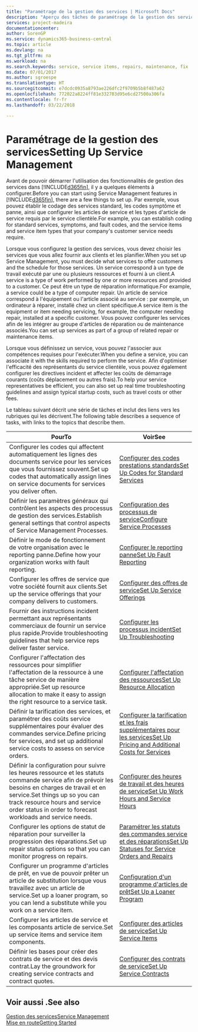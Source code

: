 ```yaml
---
title: "Paramétrage de la gestion des services | Microsoft Docs"
description: "Aperçu des tâches de paramétrage de la gestion des services en fonction de la manière dont vos partenaires gère leurs services."
services: project-madeira
documentationcenter: 
author: SorenGP
ms.service: dynamics365-business-central
ms.topic: article
ms.devlang: na
ms.tgt_pltfrm: na
ms.workload: na
ms.search.keywords: service, service items, repairs, maintenance, fix
ms.date: 07/01/2017
ms.author: sgroespe
ms.translationtype: HT
ms.sourcegitcommit: e7dcdc0935a8793ae226dfc2f9709b5b8f487a62
ms.openlocfilehash: 772022a8224ff81e332783d95e6cd27500a306fa
ms.contentlocale: fr-fr
ms.lasthandoff: 03/22/2018

---
```


# <a name="setting-up-service-management"></a><span data-ttu-id="19b26-103">Paramétrage de la gestion des services</span><span class="sxs-lookup"><span data-stu-id="19b26-103">Setting Up Service Management</span></span>
<span data-ttu-id="19b26-104">Avant de pouvoir démarrer l'utilisation des fonctionnalités de gestion des services dans [!INCLUDE[d365fin](includes/d365fin_md.md)], il y a quelques éléments à configurer.</span><span class="sxs-lookup"><span data-stu-id="19b26-104">Before you can start using Service Management features in [!INCLUDE[d365fin](includes/d365fin_md.md)], there are a few things to set up.</span></span> <span data-ttu-id="19b26-105">Par exemple, vous pouvez établir le codage des services standard, les codes symptôme et panne, ainsi que configurer les articles de service et les types d'article de service requis par le service clientèle.</span><span class="sxs-lookup"><span data-stu-id="19b26-105">For example, you can establish coding for standard services, symptoms, and fault codes, and the service items and service item types that your company's customer service needs require.</span></span>  

<span data-ttu-id="19b26-106">Lorsque vous configurez la gestion des services, vous devez choisir les services que vous allez fournir aux clients et les planifier.</span><span class="sxs-lookup"><span data-stu-id="19b26-106">When you set up Service Management, you must decide what services to offer customers and the schedule for those services.</span></span> <span data-ttu-id="19b26-107">Un service correspond à un type de travail exécuté par une ou plusieurs ressources et fourni à un client.</span><span class="sxs-lookup"><span data-stu-id="19b26-107">A service is a type of work performed by one or more resources and provided to a customer.</span></span> <span data-ttu-id="19b26-108">Ce peut être un type de réparation informatique.</span><span class="sxs-lookup"><span data-stu-id="19b26-108">For example, a service could be a type of computer repair.</span></span> <span data-ttu-id="19b26-109">Un article de service correspond à l'équipement ou l'article associé au service : par exemple, un ordinateur à réparer, installé chez un client spécifique.</span><span class="sxs-lookup"><span data-stu-id="19b26-109">A service item is the equipment or item needing servicing, for example, the computer needing repair, installed at a specific customer.</span></span> <span data-ttu-id="19b26-110">Vous pouvez configurer les services afin de les intégrer au groupe d'articles de réparation ou de maintenance associés.</span><span class="sxs-lookup"><span data-stu-id="19b26-110">You can set up services as part of a group of related repair or maintenance items.</span></span>  
  
<span data-ttu-id="19b26-111">Lorsque vous définissez un service, vous pouvez l'associer aux compétences requises pour l'exécuter.</span><span class="sxs-lookup"><span data-stu-id="19b26-111">When you define a service, you can associate it with the skills required to perform the service.</span></span> <span data-ttu-id="19b26-112">Afin d'optimiser l'efficacité des représentants du service clientèle, vous pouvez également configurer les directives incident et affecter les coûts de démarrage courants (coûts déplacement ou autres frais).</span><span class="sxs-lookup"><span data-stu-id="19b26-112">To help your service representatives be efficient, you can also set up real time troubleshooting guidelines and assign typical startup costs, such as travel costs or other fees.</span></span>  

<span data-ttu-id="19b26-113">Le tableau suivant décrit une série de tâches et inclut des liens vers les rubriques qui les décrivent.</span><span class="sxs-lookup"><span data-stu-id="19b26-113">The following table describes a sequence of tasks, with links to the topics that describe them.</span></span>  
  
| <span data-ttu-id="19b26-114">Pour</span><span class="sxs-lookup"><span data-stu-id="19b26-114">To</span></span> | <span data-ttu-id="19b26-115">Voir</span><span class="sxs-lookup"><span data-stu-id="19b26-115">See</span></span> |
| --- | --- |
| <span data-ttu-id="19b26-116">Configurer les codes qui affectent automatiquement les lignes des documents service pour les services que vous fournissez souvent.</span><span class="sxs-lookup"><span data-stu-id="19b26-116">Set up codes that automatically assign lines on service documents for services you deliver often.</span></span> |[<span data-ttu-id="19b26-117">Configurer des codes prestations standards</span><span class="sxs-lookup"><span data-stu-id="19b26-117">Set Up Codes for Standard Services</span></span>](service-how-setup-service-coding.md)|
| <span data-ttu-id="19b26-118">Définir les paramètres généraux qui contrôlent les aspects des processus de gestion des services.</span><span class="sxs-lookup"><span data-stu-id="19b26-118">Establish general settings that control aspects of Service Management Processes.</span></span>|[<span data-ttu-id="19b26-119">Configuration des processus de service</span><span class="sxs-lookup"><span data-stu-id="19b26-119">Configure Service Processes</span></span>](service-setup-service-processes.md)|
| <span data-ttu-id="19b26-120">Définir le mode de fonctionnement de votre organisation avec le reporting panne.</span><span class="sxs-lookup"><span data-stu-id="19b26-120">Define how your organization works with fault reporting.</span></span> |[<span data-ttu-id="19b26-121">Configurer le reporting panne</span><span class="sxs-lookup"><span data-stu-id="19b26-121">Set Up Fault Reporting</span></span>](service-how-setup-fault-reporting.md) |
| <span data-ttu-id="19b26-122">Configurer les offres de service que votre société fournit aux clients.</span><span class="sxs-lookup"><span data-stu-id="19b26-122">Set up the service offerings that your company delivers to customers.</span></span>|[<span data-ttu-id="19b26-123">Configurer des offres de service</span><span class="sxs-lookup"><span data-stu-id="19b26-123">Set Up Service Offerings</span></span>](service-how-setup-service-offerings.md)|
| <span data-ttu-id="19b26-124">Fournir des instructions incident permettant aux représentants commerciaux de fournir un service plus rapide.</span><span class="sxs-lookup"><span data-stu-id="19b26-124">Provide troubleshooting guidelines that help service reps deliver faster service.</span></span> |[<span data-ttu-id="19b26-125">Configurer les processus incident</span><span class="sxs-lookup"><span data-stu-id="19b26-125">Set Up Troubleshooting</span></span>](service-how-setup-troubleshooting.md) |
| <span data-ttu-id="19b26-126">Configurer l'affectation des ressources pour simplifier l'affectation de la ressource à une tâche service de manière appropriée.</span><span class="sxs-lookup"><span data-stu-id="19b26-126">Set up resource allocation to make it easy to assign the right resource to a service task.</span></span> |[<span data-ttu-id="19b26-127">Configurer l'affectation des ressources</span><span class="sxs-lookup"><span data-stu-id="19b26-127">Set Up Resource Allocation</span></span>](service-how-setup-resource-allocation.md) |
| <span data-ttu-id="19b26-128">Définir la tarification des services, et paramétrer des coûts service supplémentaires pour évaluer des commandes service.</span><span class="sxs-lookup"><span data-stu-id="19b26-128">Define pricing for services, and set up additional service costs to assess on service orders.</span></span> |[<span data-ttu-id="19b26-129">Configurer la tarification et les frais supplémentaires pour les services</span><span class="sxs-lookup"><span data-stu-id="19b26-129">Set Up Pricing and Additional Costs for Services</span></span>](service-how-setup-service-costs-pricing.md)|
| <span data-ttu-id="19b26-130">Définir la configuration pour suivre les heures ressource et les statuts commande service afin de prévoir les besoins en charges de travail et en service.</span><span class="sxs-lookup"><span data-stu-id="19b26-130">Set things up so you can track resource hours and service order status in order to forecast workloads and service needs.</span></span>|[<span data-ttu-id="19b26-131">Configurer des heures de travail et des heures de service</span><span class="sxs-lookup"><span data-stu-id="19b26-131">Set Up Work Hours and Service Hours</span></span>](service-how-setup-work-service-hours.md)|
| <span data-ttu-id="19b26-132">Configurer les options de statut de réparation pour surveiller la progression des réparations.</span><span class="sxs-lookup"><span data-stu-id="19b26-132">Set up repair status options so that you can monitor progress on repairs.</span></span> | [<span data-ttu-id="19b26-133">Paramétrer les statuts des commandes service et des réparations</span><span class="sxs-lookup"><span data-stu-id="19b26-133">Set Up Statuses for Service Orders and Repairs</span></span>](service-order-repair-status.md)|
| <span data-ttu-id="19b26-134">Configurer un programme d'articles de prêt, en vue de pouvoir prêter un article de substitution lorsque vous travaillez avec un article de service.</span><span class="sxs-lookup"><span data-stu-id="19b26-134">Set up a loaner program, so you can lend a substitute while you work on a service item.</span></span> |[<span data-ttu-id="19b26-135">Configuration d'un programme d'articles de prêt</span><span class="sxs-lookup"><span data-stu-id="19b26-135">Set Up a Loaner Program</span></span>](service-how-setup-loaner-program.md) |
| <span data-ttu-id="19b26-136">Configurer les articles de service et les composants article de service.</span><span class="sxs-lookup"><span data-stu-id="19b26-136">Set up service items and service item components.</span></span> |[<span data-ttu-id="19b26-137">Configurer des articles de service</span><span class="sxs-lookup"><span data-stu-id="19b26-137">Set Up Service Items</span></span>](service-how-setup-service-items.md) |
| <span data-ttu-id="19b26-138">Définir les bases pour créer des contrats de service et des devis contrat.</span><span class="sxs-lookup"><span data-stu-id="19b26-138">Lay the groundwork for creating service contracts and contract quotes.</span></span> |[<span data-ttu-id="19b26-139">Configurer des contrats de service</span><span class="sxs-lookup"><span data-stu-id="19b26-139">Set Up Service Contracts</span></span>](service-how-setup-service-contracts.md) |

## <a name="see-also"></a><span data-ttu-id="19b26-140">Voir aussi .</span><span class="sxs-lookup"><span data-stu-id="19b26-140">See also</span></span>
[<span data-ttu-id="19b26-141">Gestion des services</span><span class="sxs-lookup"><span data-stu-id="19b26-141">Service Management</span></span>](service-service.md)  
[<span data-ttu-id="19b26-142">Mise en route</span><span class="sxs-lookup"><span data-stu-id="19b26-142">Getting Started</span></span>](product-get-started.md)  

